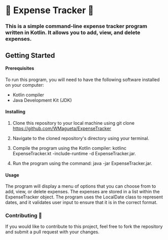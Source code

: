 #  :receipt: Expense Tracker :receipt:
### This is a simple command-line expense tracker program written in Kotlin. It allows you to add, view, and delete expenses. ###

## Getting Started 

#### Prerequisites 
To run this program, you will need to have the following software installed on your computer:
 - Kotlin compiler
 - Java Development Kit (JDK)

#### Installing 
 1. Clone this repository to your local machine using git clone https://github.com/WMagueta/ExpenseTracker

 2. Navigate to the cloned repository's directory using your terminal.

 3. Compile the program using the Kotlin compiler: kotlinc ExpenseTracker.kt -include-runtime -d ExpenseTracker.jar.

 4. Run the program using the command: java -jar ExpenseTracker.jar.

#### Usage 
The program will display a menu of options that you can choose from to add, view, or delete expenses. The expenses are stored in a list within the ExpenseTracker    object. The program uses the LocalDate class to represent dates, and it validates user input to ensure that it is in the correct format.

### Contributing :monkey:
If you would like to contribute to this project, feel free to fork the repository and submit a pull request with your changes. 
